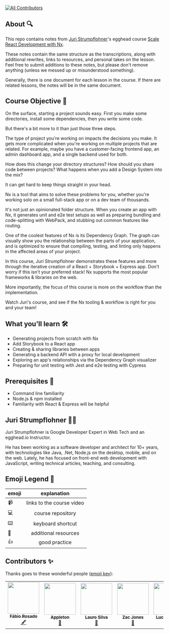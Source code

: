 <!-- ALL-CONTRIBUTORS-BADGE:START - Do not remove or modify this section -->

[![All Contributors](https://img.shields.io/badge/all_contributors-9-orange.svg?style=flat-square)](#contributors-)

<!-- ALL-CONTRIBUTORS-BADGE:END -->

## About 🔍

This repo contains notes from [Juri Strumpflohner](https://juristr.com)'s egghead course [Scale React Development with Nx](https://egghead.io/playlists/scale-react-development-with-nx-4038).

These notes contain the same structure as the transcriptions, along with additional rewrites, links to resources, and personal takes on the lesson. Feel free to submit additions to these notes, but please don't remove anything (unless we messed up or misunderstood something).

Generally, there is one document for each lesson in the course. If there are related lessons, the notes will be in the same document.

## Course Objective 💪

On the surface, starting a project sounds easy. First you make some directories, install some dependencies, then you write some code.

But there's a bit more to it than just those three steps.

The type of project you're working on impacts the decisions you make. It gets more complicated when you're working on multiple projects that are related. For example, maybe you have a customer-facing frontend app, an admin dashboard app, and a single backend used for both.

How does this change your directory structures? How should you share code between projects? What happens when you add a Design System into the mix?

It can get hard to keep things straight in your head.

Nx is a tool that aims to solve these problems for you, whether you're working solo on a small full-stack app or on a dev team of thousands.

It's not just an opinionated folder structure. When you create an app with Nx, it generates unit and e2e test setups as well as preparing bundling and code-splitting with WebPack, and stubbing out common features like routing.

One of the coolest features of Nx is its Dependency Graph. The graph can visually show you the relationship between the parts of your application, and is optimized to ensure that compiling, testing, and linting only happens in the affected areas of your project.

In this course, Juri Strumpflohner demonstrates these features and more through the iterative creation of a React + Storybook + Express app. Don't worry if this isn't your preferred stack! Nx supports the most popular frameworks & libraries on the web.

More importantly, the focus of this course is more on the workflow than the implementation.

Watch Juri's course, and see if the Nx tooling & workflow is right for you and your team!

## What you'll learn 🛠

- Generating projects from scratch with Nx
- Add Storybook to a React app
- Creating & sharing libraries between apps
- Generating a backend API with a proxy for local development
- Exploring an app's relationships via the Dependency Graph visualizer
- Preparing for unit testing with Jest and e2e testing with Cypress

## Prerequisites 🔧

- Command line familiarity
- Node.js & npm installed
- Familiarity with React & Express will be helpful

## Juri Strumpflohner 👨‍💻

Juri Strumpflohner is Google Developer Expert in Web Tech and an egghead.io Instructor.

He has been working as a software developer and architect for 10+ years, with technologies like Java, .Net, Node.js on the desktop, mobile, and on the web. Lately, he has focused on front-end web development with JavaScript, writing technical articles, teaching, and consulting.

## Emoji Legend 🧠

| emoji |        explanation        |
| ----- | :-----------------------: |
| 📹    | links to the course video |
| 💻    |     course repository     |
| ⌨️    |     keyboard shortcut     |
| 🤔    |   additional resources    |
| 👍    |       good practice       |

## Contributors ✨

Thanks goes to these wonderful people ([emoji key](https://allcontributors.org/docs/en/emoji-key)):

<!-- ALL-CONTRIBUTORS-LIST:START - Do not remove or modify this section -->
<!-- prettier-ignore-start -->
<!-- markdownlint-disable -->
<table>
  <tr>
    <td align="center"><a href="https://github.com/FabioRosado"><img src="https://avatars2.githubusercontent.com/u/3131401?v=4" width="100px;" alt=""/><br /><sub><b>Fábio Rosado</b></sub></a><br /><a href="#content" title="Content">🖋</a></td>
    <td align="center"><a href="http://maggieappleton.com"><img src="https://avatars0.githubusercontent.com/u/5599295?v=4" width="100px;" alt=""/><br /><sub><b>Appleton</b></sub></a><br /><a href="#design-MaggieAppleton" title="Design">🎨</a></td>
    <td align="center"><a href="https://laurosilva.com"><img src="https://avatars2.githubusercontent.com/u/57044804?v=4" width="100px;" alt=""/><br /><sub><b>Lauro Silva</b></sub></a><br /><a href="https://github.com/eggheadio-projects/build-an-app-with-the-AWS-cloud-development-kit-notes/pulls?q=is%3Apr+reviewed-by%3Alaurosilvacom" title="Reviewed Pull Requests">👀</a></td>
    <td align="center"><a href="https://zacjones.io"><img src="https://avatars2.githubusercontent.com/u/6188161?v=4" width="100px;" alt=""/><br /><sub><b>Zac Jones</b></sub></a><br /><a href="#content-zacjones93" title="Reviewed Pull Requests">👀</a></td>
    <td align="center"><a href="https://github.com/lsminter"><img src="https://avatars1.githubusercontent.com/u/26470581?v=4" width="100px;" alt=""/><br /><sub><b>Lucas Minter</b></sub></a><br /><a href="https://github.com/eggheadio-projects/build-an-app-with-the-AWS-cloud-development-kit-notes/pulls?q=is%3Apr+reviewed-by%3Alsminter" title="Reviewed Pull Requests">👀</a></td>
    <td align="center"><a href="https://github.com/tayiorbeii"><img src="https://avatars2.githubusercontent.com/u/2262858?s=400&u=d02ad0d859aa1c3f879b70061bf7e4a4338ba150&v=4" width="100px;" alt=""/><br /><sub><b>Taylor Bell </b></sub></a><br /><a href="#content-Creeland" title="Content">🖋</a></td>
  </tr>
</table>

<!-- markdownlint-enable -->
<!-- prettier-ignore-end -->

<!-- ALL-CONTRIBUTORS-LIST:END -->
